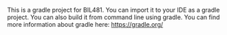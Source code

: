 This is a gradle project for BIL481. 
You can import it to your IDE as a gradle project. 
You can also build it from command line using gradle. 
You can find more information about gradle here: https://gradle.org/